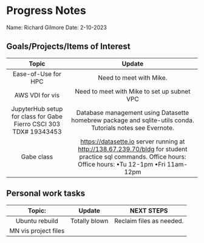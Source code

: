# Progress Notes 
Name: Richard Gilmore 
Date: 2-10-2023
## Goals/Projects/Items of Interest 
|Topic|Update|
|:---:|:---:|
|Ease-of-Use for HPC| Need to meet with Mike.
|AWS VDI for vis | Need to meet with Mike to set up subnet VPC
|JupyterHub setup for class for Gabe Fierro CSCI 303 TDX# 19343453 | Database management using Datasette homebrew package and sqlite-utils conda. Tutorials notes see Evernote.
| Gabe class| https://datasette.io server running at http://138.67.239.70/bldg  for student practice sql commands. Office hours: Office hours: •Tu 12-1pm •Fri 11am-12pm
## Personal work tasks
|Topic:|Update| NEXT STEPS
|:---:|:---:|:---:|
|Ubuntu rebuild | Totally blown | Reclaim files as needed.
|MN vis project files|
